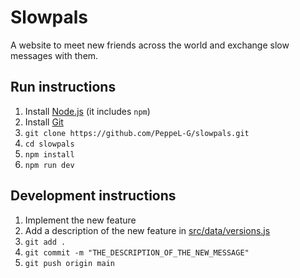 # Slowpals
A website to meet new friends across the world and exchange slow messages
with them.

## Run instructions
1. Install [Node.js](https://nodejs.org/en) (it includes `npm`)
2. Install [Git](https://git-scm.com/)
3. `git clone https://github.com/PeppeL-G/slowpals.git`
4. `cd slowpals`
5. `npm install`
6. `npm run dev`

## Development instructions
1. Implement the new feature
2. Add a description of the new feature in [src/data/versions.js](src/data/versions.js)
3. `git add .`
4. `git commit -m "THE_DESCRIPTION_OF_THE_NEW_MESSAGE"`
5. `git push origin main`